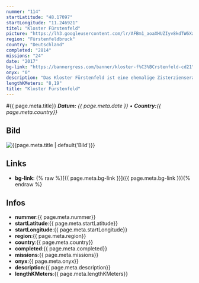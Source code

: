 ```yaml
---
nummer: "114"
startLatitude: "48.17097"
startLongitude: "11.246921"
titel: "Kloster Fürstenfeld"
picture: "https://lh3.googleusercontent.com/lr/AFBm1_aoaXHUZIyv8kdTW6XaVewj19Q2G0DQ3B1XZqDA970Auw98e4zDnaB0tFfuYTMbxTtD8bvQq6cgEWVpeIZu49tvT3NeHsiTICThMmZUDUE_qOuz2_HH9UAF6kBeF0_KhcJzgHkEYaoUe5WHISfIRRWDGhs7vQtfvAnGsjz9r1BspyWvUmz6eYZZtKYiaSiWRVG0X6WaYpn6Q4721ECJJcV-9JFANdq9pWrljaH4ObbsRp55CuRoCsCabjNCioQpanbJdSVlJEaw8glHRou9LhPa7ZGWaH_HK0-q7kIMS8rS2FZ9XFNVrgg4Hvybj9XGiCW-IVEzcH78A0IafEaV9ewgZabp6xdi0e-t37-vU6tXp1PZJsd9smLTcgO67g3dC47m5mOC94mhWqFkJS4fV6fHzE7PAXxFg5KJVx_AvYmgmOwoWE5CuZ9yq5zUSAaDqpQxaMx2xaDJSWKehip5La-ImvZnEoH2b-SHUFs_0gmV5hpHA_kxCSwDhYD2zIyYFzJfN-SxIJQS2Q5xO73P5Tx-wsVPBZL31utFH7k5Kt5z7bJKtQSbJc69WiP8ogA1WLAswKrnWuG3EC81Uj_WNde4lF9lhkSHXGFul0MyLyJg8_-Plalz2JWXmqjJeJ7hlmIqeKRZpXWREI__FhWtXstvezE1yxordmaATy2RWPW-JL7qst5pY1L7XIkqQk25Mb3DSc34PEy06uqRWoS6AwkR9dQeTdwNmL9XzfLUyjcV9ZdzNH2FCFAw2PlHQnVvGSN6CJf2QtgUqedjuBKYg-tJsOUhiendqKq7_lqjK0fWfQTAykEJaEw7lP9zsZ8J_iKxh7tIGzeJIMQkkCUX5wzLVU4H3cHpjZEs"
region: "Fürstenfeldbruck"
country: "Deutschland"
completed: "2814"
missions: "24"
date: "2017"
bg-link: "https://bannergress.com/banner/kloster-f%C3%BCrstenfeld-cd21"
onyx: "0"
description: "Das Kloster Fürstenfeld ist eine ehemalige Zisterzienserabtei in Fürstenfeldbruck in der Erzdiözese München und Freising."
lengthKMeters: "8,19"
title: "Kloster Fürstenfeld"
---
```


#{{ page.meta.title}}
_**Datum:** {{ page.meta.date }} • **Country:**{{ page.meta.country}}_

## Bild
![{{page.meta.title | default('Bild')}}]({{page.meta.picture}})

## Links
- **bg-link**: {% raw %}[{{ page.meta.bg-link }}]({{ page.meta.bg-link }}){% endraw %}

## Infos
- **nummer**:{{ page.meta.nummer}}
- **startLatitude**:{{ page.meta.startLatitude}}
- **startLongitude**:{{ page.meta.startLongitude}}
- **region**:{{ page.meta.region}}
- **country**:{{ page.meta.country}}
- **completed**:{{ page.meta.completed}}
- **missions**:{{ page.meta.missions}}
- **onyx**:{{ page.meta.onyx}}
- **description**:{{ page.meta.description}}
- **lengthKMeters**:{{ page.meta.lengthKMeters}}


